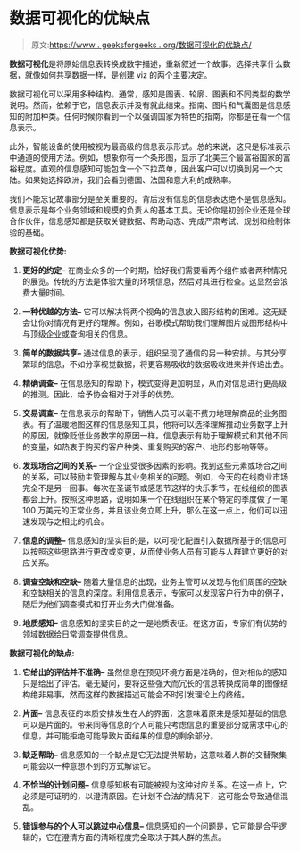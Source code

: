 # 数据可视化的优缺点

> 原文:[https://www . geeksforgeeks . org/数据可视化的优缺点/](https://www.geeksforgeeks.org/advantages-and-disadvantages-of-data-visualization/)

**数据可视化**是将原始信息表转换成数字描述，重新叙述一个故事。选择共享什么数据，就像如何共享数据一样，是创建 viz 的两个主要决定。

数据可视化可以采用多种结构。通常，感知是图表、轮廓、图表和不同类型的数学说明。然而，依赖于它，信息表示并没有就此结束。指南、图片和气囊图是信息感知的附加种类。任何时候你看到一个以强调国家为特色的指南，你都是在看一个信息表示。

此外，智能设备的使用被视为最高级的信息表示形式。总的来说，这只是标准表示中通道的使用方法。例如，想象你有一个条形图，显示了北美三个最富裕国家的富裕程度。直观的信息感知可能包含一个下拉菜单，因此客户可以切换到另一个大陆。如果她选择欧洲，我们会看到德国、法国和意大利的成熟率。

我们不能忘记故事部分是至关重要的。背后没有信息的信息表达绝不是信息感知。信息表示是每个业务领域和规模的负责人的基本工具。无论你是初创企业还是全球合作伙伴，信息感知都是获取关键数据、帮助动态、完成严肃考试、规划和绘制体验的基础。

**数据可视化优势:**

1.  **更好的约定–**
    在商业众多的一个时期，恰好我们需要看两个组件或者两种情况的展览。传统的方法是体验大量的环境信息，然后对其进行检查。这显然会浪费大量时间。

2.  **一种优越的方法–**
    它可以解决将两个视角的信息放入图形结构的困难。这无疑会让你对情况有更好的理解。例如，谷歌模式帮助我们理解图片或图形结构中与顶级企业或查询相关的信息。

3.  **简单的数据共享–**
    通过信息的表示，组织呈现了通信的另一种安排。与其分享繁琐的信息，不如分享视觉数据，将更容易吸收的数据吸收进来并传递出去。

4.  **精确调查–**
    在信息感知的帮助下，模式变得更加明显，从而对信息进行更高级的推测。因此，给予协会相对于对手的优势。

5.  **交易调查–**
    在信息表示的帮助下，销售人员可以毫不费力地理解商品的业务图表。有了温暖地图这样的信息感知工具，他将可以选择理解推动业务数字上升的原因，就像贬低业务数字的原因一样。信息表示有助于理解模式和其他不同的变量，如热衷于购买的客户种类、重复购买的客户、地形的影响等等。

6.  **发现场合之间的关系–**
    一个企业受很多因素的影响。找到这些元素或场合之间的关系，可以鼓励主管理解与其业务相关的问题。例如，今天的在线商业市场完全不是另一回事。每次在圣诞节或感恩节这样的快乐季节，在线组织的图表都会上升。按照这种思路，说明如果一个在线组织在某个特定的季度做了一笔 100 万美元的正常业务，并且该业务立即上升，那么在这一点上，他们可以迅速发现与之相比的机会。

7.  **信息的调整–**
    信息感知的坚实目的是，以可视化配置引入数据所基于的信息可以按照这些思路进行更改或变更，从而使业务人员有可能与人群建立更好的对应关系。

8.  **调查空缺和空缺–**
    随着大量信息的出现，业务主管可以发现与他们周围的空缺和空缺相关的信息的深度。利用信息表示，专家可以发现客户行为中的例子，随后为他们调查模式和打开业务大门做准备。

9.  **地质感知–**
    信息感知的坚实目的之一是地质表征。在这方面，专家们有优势的领域数据给日常调查提供信息。

**数据可视化的缺点:**

1.  **它给出的评估并不准确–**
    虽然信息在预见环境方面是准确的，但对相似的感知只是给出了评估。毫无疑问，要将这些强大而冗长的信息转换成简单的图像结构绝非易事，然而这样的数据描述可能会不时引发理论上的终结。

2.  **片面–**
    信息表征的本质安排发生在人的界面，这意味着原来是感知基础的信息可以是片面的。带来同等信息的个人可能只考虑信息的重要部分或需求中心的信息，并可能拒绝可能导致片面结果的信息的剩余部分。

3.  **缺乏帮助–**
    信息感知的一个缺点是它无法提供帮助，这意味着人群的交替聚集可能会以一种意想不到的方式解读它。

4.  **不恰当的计划问题–**
    信息感知极有可能被视为这种对应关系。在这一点上，它必须是可证明的，以澄清原因。在计划不合法的情况下，这可能会导致通信混乱。

5.  **错误参与的个人可以跳过中心信息–**
    信息感知的一个问题是，它可能是合乎逻辑的，它在澄清方面的清晰程度完全取决于其人群的焦点。